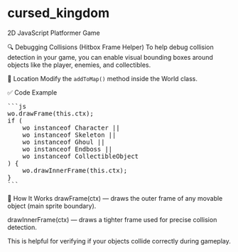 # cursed_kingdom
 2D JavaScript Platformer Game

🔍 Debugging Collisions (Hitbox Frame Helper)
To help debug collision detection in your game, you can enable visual bounding boxes around objects like the player, enemies, and collectibles.

📍 Location
Modify the `addToMap()` method inside the World class.

✅ Code Example
<pre>```js
wo.drawFrame(this.ctx);
if (
    wo instanceof Character ||
    wo instanceof Skeleton ||
    wo instanceof Ghoul ||
    wo instanceof Endboss ||
    wo instanceof CollectibleObject
) {
    wo.drawInnerFrame(this.ctx);
}
```</pre>


🧠 How It Works
drawFrame(ctx) — draws the outer frame of any movable object (main sprite boundary).

drawInnerFrame(ctx) — draws a tighter frame used for precise collision detection.

This is helpful for verifying if your objects collide correctly during gameplay.
